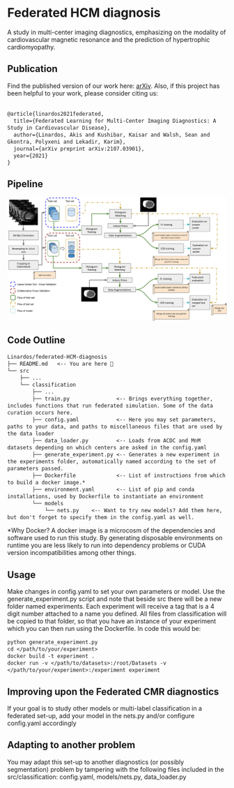 # Federated HCM diagnosis
A study in multi-center imaging diagnostics, emphasizing on the modality of cardiovascular magnetic resonance and the prediction of hypertrophic cardiomyopathy.


## Publication
Find the published version of our work here: [arXiv](https://arxiv.org/abs/2107.03901). Also, if this project has been helpful to your work, please consider citing us:
```

@article{linardos2021federated,
  title={Federated Learning for Multi-Center Imaging Diagnostics: A Study in Cardiovascular Disease},
  author={Linardos, Akis and Kushibar, Kaisar and Walsh, Sean and Gkontra, Polyxeni and Lekadir, Karim},
  journal={arXiv preprint arXiv:2107.03901},
  year={2021}
}
```

## Pipeline
![](docs/pipeline.png)

## Code Outline
```
Linardos/federated-HCM-diagnosis
├── README.md   <-- You are here 📌
└── src
    ├── ...    
    └── classification    
        ├── ...   
        ├── train.py               <-- Brings everything together, includes functions that run federated simulation. Some of the data curation occurs here.
        ├── config.yaml            <-- Here you may set parameters, paths to your data, and paths to miscellaneous files that are used by the data loader
        ├── data_loader.py         <-- Loads from ACDC and MnM datasets depending on which centers are asked in the config.yaml
        ├── generate_experiment.py <-- Generates a new experiment in the experiments folder, automatically named according to the set of parameters passed.
        ├── Dockerfile             <-- List of instructions from which to build a docker image.*
        ├── environment.yaml       <-- List of pip and conda installations, used by Dockerfile to instantiate an environment
        └── models    
            └── nets.py    <-- Want to try new models? Add them here, but don't forget to specify them in the config.yaml as well.
```

*Why Docker? A docker image is a microcosm of the dependencies and software used to run this study. By generating disposable environments on runtime you are less likely to run into dependency problems or CUDA version incompatibilities among other things.


## Usage
Make changes in config.yaml to set your own parameters or model. Use the generate_experiment.py script and note that beside src there will be a new folder named experiments. Each experiment will receive a tag that is a 4 digit number attached to a name you defined. All files from classification will be copied to that folder, so that you have an instance of your experiment which you can then run using the Dockerfile. In code this would be:
```shell
python generate_experiment.py
cd </path/to/your/experiment>
docker build -t experiment .
docker run -v </path/to/datasets>:/root/Datasets -v </path/to/your/experiment>:/experiment experiment
```

## Improving upon the Federated CMR diagnostics
If your goal is to study other models or multi-label classification in a federated set-up, add your model in the nets.py and/or configure config.yaml accordingly

## Adapting to another problem
You may adapt this set-up to another diagnostics (or possibly segmentation) problem by tampering with the following files included in the src/classification: config.yaml, models/nets.py, data_loader.py
